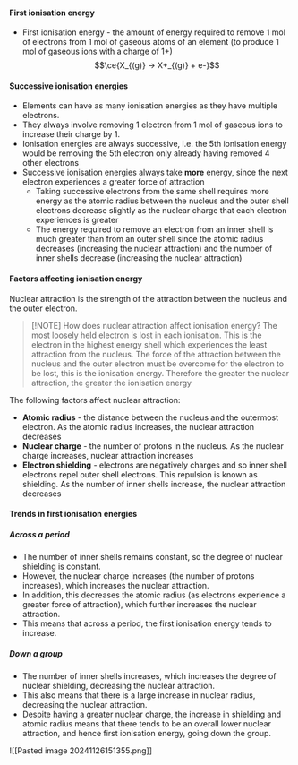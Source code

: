 #### First ionisation energy
- First ionisation energy - the amount of energy required to remove 1 mol of electrons from 1 mol of gaseous atoms of an element (to produce 1 mol of gaseous ions with a charge of 1+)
$$\ce{X_{(g)} -> X+_{(g)} + e-}$$
#### Successive ionisation energies
- Elements can have as many ionisation energies as they have multiple electrons.
- They always involve removing 1 electron from 1 mol of gaseous ions to increase their charge by 1.
- Ionisation energies are always successive, i.e. the 5th ionisation energy would be removing the 5th electron only already having removed 4 other electrons
- Successive ionisation energies always take **more** energy, since the next electron experiences a greater force of attraction
	- Taking successive electrons from the same shell requires more energy as the atomic radius between the nucleus and the outer shell electrons decrease slightly as the nuclear charge that each electron experiences is greater
	- The energy required to remove an electron from an inner shell is much greater than from an outer shell since the atomic radius decreases (increasing the nuclear attraction) and the number of inner shells decrease (increasing the nuclear attraction)
#### Factors affecting ionisation energy

Nuclear attraction is the strength of the attraction between the nucleus and the outer electron. 

> [!NOTE] How does nuclear attraction affect ionisation energy?
> The most loosely held electron is lost in each ionisation. This is the electron in the highest energy shell which experiences the least attraction from the nucleus. The force of the attraction between the nucleus and the outer electron must be overcome for the electron to be lost, this is the ionisation energy. Therefore the greater the nuclear attraction, the greater the ionisation energy

The following factors affect nuclear attraction:
- **Atomic radius** - the distance between the nucleus and the outermost electron. As the atomic radius increases, the nuclear attraction decreases  
- **Nuclear charge** - the number of protons in the nucleus. As the nuclear charge increases, nuclear attraction increases
- **Electron shielding** - electrons are negatively charges and so inner shell electrons repel outer shell electrons. This repulsion is known as shielding. As the number of inner shells increase, the nuclear attraction decreases

#### Trends in first ionisation energies
##### Across a period
- The number of inner shells remains constant, so the degree of nuclear shielding is constant.
- However, the nuclear charge increases (the number of protons increases), which increases the nuclear attraction.
- In addition, this decreases the atomic radius (as electrons experience a greater force of attraction), which further increases the nuclear attraction.
- This means that across a period, the first ionisation energy tends to increase.

##### Down a group
- The number of inner shells increases, which increases the degree of nuclear shielding, decreasing the nuclear attraction.
- This also means that there is a large increase in nuclear radius, decreasing the nuclear attraction.
- Despite having a greater nuclear charge, the increase in shielding and atomic radius means that there tends to be an overall lower nuclear attraction, and hence first ionisation energy, going down the group.

![[Pasted image 20241126151355.png]]